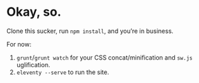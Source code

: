 # Okay, so.

Clone this sucker, run `npm install`, and you’re in business. 

For now: 
1. `grunt`/`grunt watch` for your CSS concat/minification and `sw.js` uglification.
2. `eleventy --serve` to run the site.

